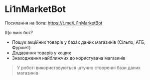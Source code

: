 # Li1nMarketBot 

Посилання на бота: https://t.me/Li1nMarketBot

Що вміє бот?

- Пошук акційних товарів у базах даних магазинів (Сільпо, АТБ, Фуршет)
- Додавання товарів у кошик
- Знаходження найближчих до користувача магазинів

>У роботі використовуються штучно створенні бази даних магазинів
